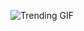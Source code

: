 ![Trending GIF](https://media0.giphy.com/media/v1.Y2lkPThiYjIxNzcyZ3dieHljYzltOGp5OHplMXd5Y3R3NHI0dTdsMHd3cjd0MDI1NW15NyZlcD12MV9naWZzX3NlYXJjaCZjdD1n/rplvK3z0IzLqBxVJWk/giphy.gif)

